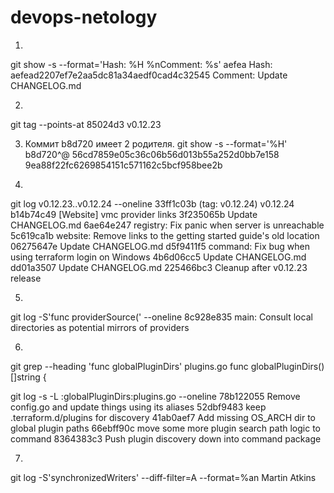 # devops-netology

1. 
git show -s --format='Hash: %H %nComment: %s' aefea
Hash: aefead2207ef7e2aa5dc81a34aedf0cad4c32545 
Comment: Update CHANGELOG.md

2.
git tag --points-at 85024d3
v0.12.23


3. Коммит b8d720 имеет 2 родителя.
git show -s --format='%H' b8d720^@
56cd7859e05c36c06b56d013b55a252d0bb7e158
9ea88f22fc6269854151c571162c5bcf958bee2b

4.
git log v0.12.23..v0.12.24 --oneline
33ff1c03b (tag: v0.12.24) v0.12.24
b14b74c49 [Website] vmc provider links
3f235065b Update CHANGELOG.md
6ae64e247 registry: Fix panic when server is unreachable
5c619ca1b website: Remove links to the getting started guide's old location
06275647e Update CHANGELOG.md
d5f9411f5 command: Fix bug when using terraform login on Windows
4b6d06cc5 Update CHANGELOG.md
dd01a3507 Update CHANGELOG.md
225466bc3 Cleanup after v0.12.23 release

5.
git log -S'func providerSource(' --oneline
8c928e835 main: Consult local directories as potential mirrors of providers

6.
git grep --heading 'func globalPluginDirs'
plugins.go
func globalPluginDirs() []string {

git log -s -L :globalPluginDirs:plugins.go --oneline
78b122055 Remove config.go and update things using its aliases
52dbf9483 keep .terraform.d/plugins for discovery
41ab0aef7 Add missing OS_ARCH dir to global plugin paths
66ebff90c move some more plugin search path logic to command
8364383c3 Push plugin discovery down into command package

7.
git log -S'synchronizedWriters' --diff-filter=A --format=%an
Martin Atkins